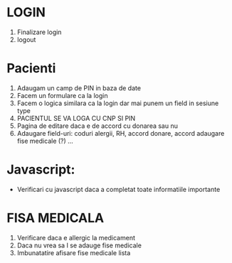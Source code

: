 # LOGIN

1.	Finalizare login
2.	logout

# Pacienti

1.	Adaugam un camp de PIN in baza de date
2.	Facem un formulare ca la login
3.	Facem o logica similara ca la login dar mai punem un field in sesiune type
4.	PACIENTUL SE VA LOGA CU CNP SI PIN
5.	Pagina de editare daca e de accord cu donarea sau nu
6.	Adaugare field-uri: coduri alergii, RH, accord donare, accord adaugare fise medicale (?) …


# Javascript:
-	Verificari cu javascript daca a completat toate informatiile importante

# FISA MEDICALA
1.	Verificare daca e allergic la medicament
2.	Daca nu vrea sa I se adauge fise medicale
3.	Imbunatatire afisare fise medicale lista
